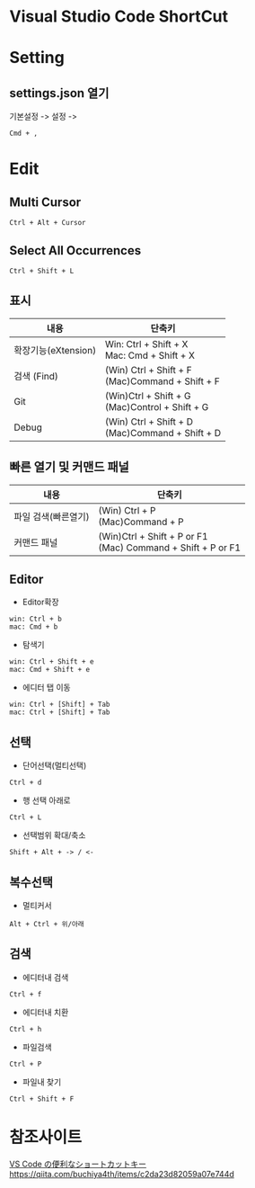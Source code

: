 # Visual Studio Code ShortCut

# Setting
## settings.json 열기
기본설정 -> 설정 -> 
```
Cmd + ,
```

# Edit
## Multi Cursor
```
Ctrl + Alt + Cursor
```

## Select All Occurrences
```
Ctrl + Shift + L
```

## 표시
|내용|단축키|
|-|-|
|확장기능(eXtension)|Win: Ctrl + Shift + X<br>Mac: Cmd + Shift + X|
|검색 (Find)|(Win) Ctrl + Shift + F<br>(Mac)Command + Shift + F|
|Git|(Win)Ctrl + Shift + G<br>(Mac)Control + Shift + G|
|Debug|(Win) Ctrl + Shift + D<br>(Mac)Command + Shift + D|

## 빠른 열기 및 커맨드 패널
|내용|단축키|
|-|-|
|파일 검색(빠른열기)|(Win) Ctrl + P<br>(Mac)Command + P|
|커맨드 패널|(Win)Ctrl + Shift + P or F1<br>(Mac) Command + Shift + P or F1|

## Editor
* Editor확장
```
win: Ctrl + b
mac: Cmd + b
```

* 탐색기
```
win: Ctrl + Shift + e
mac: Cmd + Shift + e
```

* 에디터 탭 이동
```
win: Ctrl + [Shift] + Tab
mac: Ctrl + [Shift] + Tab
```

## 선택
* 단어선택(멀티선택)
```
Ctrl + d
```

* 행 선택 아래로
```
Ctrl + L
```

* 선택범위 확대/축소
```
Shift + Alt + -> / <-
```

## 복수선택
* 멀티커서
```
Alt + Ctrl + 위/아래
```

## 검색
* 에디터내 검색
```
Ctrl + f
```

* 에디터내 치환
```
Ctrl + h
```

* 파일검색
```
Ctrl + P
```

* 파일내 찾기
```
Ctrl + Shift + F
```


# 참조사이트
[VS Code の便利なショートカットキー](https://qiita.com/12345/items/64f4372fbca041e949d0)
https://qiita.com/buchiya4th/items/c2da23d82059a07e744d